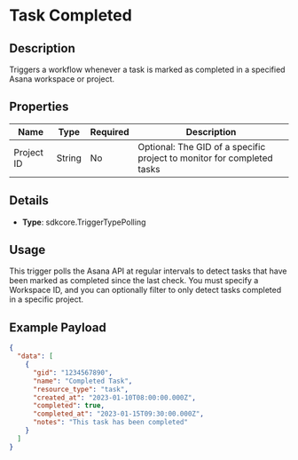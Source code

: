 # Task Completed

## Description

Triggers a workflow whenever a task is marked as completed in a specified Asana workspace or project.

## Properties

| Name | Type | Required | Description |
|------|------|----------|-------------|
| Project ID | String | No | Optional: The GID of a specific project to monitor for completed tasks |

## Details

- **Type**: sdkcore.TriggerTypePolling

## Usage

This trigger polls the Asana API at regular intervals to detect tasks that have been marked as completed since the last check. You must specify a Workspace ID, and you can optionally filter to only detect tasks completed in a specific project.

## Example Payload

```json
{
  "data": [
    {
      "gid": "1234567890",
      "name": "Completed Task",
      "resource_type": "task",
      "created_at": "2023-01-10T08:00:00.000Z",
      "completed": true,
      "completed_at": "2023-01-15T09:30:00.000Z",
      "notes": "This task has been completed"
    }
  ]
}